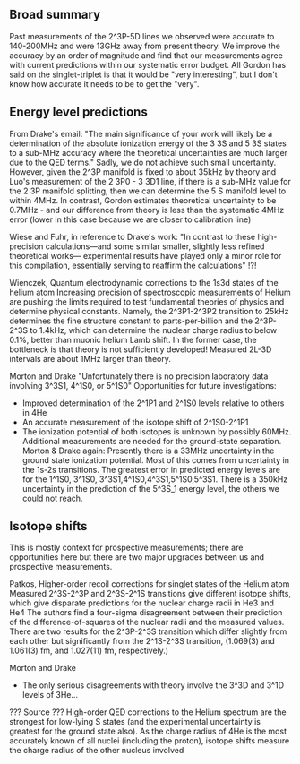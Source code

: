 
## Broad summary


Past measurements of the 2^3P-5D lines we observed were accurate to 140-200MHz and were 13GHz away from present theory. We improve the accuracy by an order of magnitude and find that our measurements agree with current predictions within our systematic error budget. All Gordon has said on the singlet-triplet is that it would be "very interesting", but I don't know how accurate it needs to be to get the "very". 


## Energy level predictions

From Drake's email:
"The main significance of your work will likely be a determination of the absolute ionization energy of the 3 3S and 5 3S states to a sub-MHz accuracy where the theoretical uncertainties are much larger due to the QED terms."
Sadly, we do not achieve such small uncertainty. 
However, given the 2^3P manifold is fixed to about 35kHz by theory and Luo's measurement of the 2 3P0 - 3 3D1 line, if there is a sub-MHz value for the 2 3P manifold splitting, then we can determine the 5 S manifold level to within 4MHz.
In contrast, Gordon estimates theoretical uncertainty to be 0.7MHz - and our difference from theory is less than the systematic 4MHz error (lower in this case because we are closer to calibration line)

Wiese and Fuhr, in reference to Drake's work:
"In contrast to these high-precision calculations—and some similar smaller, slightly less refined theoretical works—
experimental results have played only a minor role for this compilation, essentially serving to reaffirm the calculations"
!?!

Wienczek, Quantum electrodynamic corrections to the 1s3d states of the helium atom
Increasing precision of spectroscopic measurements of Helium are pushing the limits required to test fundamental theories of physics and determine physical constants. 
Namely, the 2^3P1-2^3P2 transition to 25kHz determines the fine structure constant to parts-per-billion and the 2^3P-2^3S to 1.4kHz, which can determine the nuclear charge radius to below 0.1%, better than muonic helium Lamb shift. In the former case, the bottleneck is that theory is not sufficiently developed!
Measured 2L-3D intervals are about 1MHz larger than theory.

Morton and Drake
"Unfortunately there is no precision laboratory data involving 3^3S1, 4^1S0, or 5^1S0"
Opportunities for future investigations:
* Improved determination of the 2^1P1 and 2^1S0 levels relative to others in 4He
* An accurate measurement of the isotope shift of 2^1S0-2^1P1
* The ionization potential of both isotopes is unknown by possibly 60MHz. Additional measurements are needed for the ground-state separation.
Morton & Drake again:
Presently there is a 33MHz uncertainty in the ground state ionization potential. Most of this comes from uncertainty in the 1s-2s transitions.
The greatest error in predicted energy levels are for the 1^1S0, 3^1S0, 3^3S1,4^1S0,4^3S1,5^1S0,5^3S1.
There is a 350kHz uncertainty in the prediction of the 5^3S_1 energy level, the others we could not reach.

## Isotope shifts

This is mostly context for prospective measurements; there are opportunities here but there are two major upgrades between us and prospective measurements.

Patkos, Higher-order recoil corrections for singlet states of the Helium atom
Measured 2^3S-2^3P and 2^3S-2^1S transitions give different isotope shifts, which give disparate predictions for the nuclear charge radii in He3 and He4
The authors find a four-sigma disagreement between their prediction of the difference-of-squares of the nuclear radii and the measured values. There are two results for the 2^3P-2^3S transition which differ slightly from each other but significantly from the 2^1S-2^3S transition, (1.069(3) and 1.061(3) fm, and 1.027(11) fm, respectively.) 

Morton and Drake
* The only serious disagreements with theory involve the 3^3D and 3^1D levels of 3He...

??? Source ???
High-order QED corrections to the Helium spectrum are the strongest for low-lying S states (and the experimental uncertainty is greatest for the ground state also).
As the charge radius of 4He is the most accurately known of all nuclei (including the proton), isotope shifts measure the charge radius of the other nucleus involved
